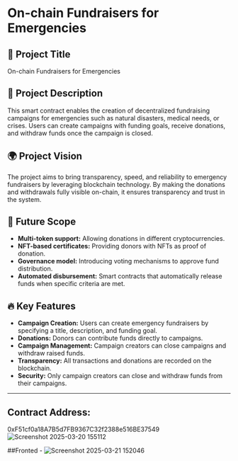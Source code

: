 # On-chain Fundraisers for Emergencies

## 📌 Project Title
On-chain Fundraisers for Emergencies

## 📄 Project Description
This smart contract enables the creation of decentralized fundraising campaigns for emergencies such as natural disasters, medical needs, or crises. Users can create campaigns with funding goals, receive donations, and withdraw funds once the campaign is closed.

## 🌍 Project Vision
The project aims to bring transparency, speed, and reliability to emergency fundraisers by leveraging blockchain technology. By making the donations and withdrawals fully visible on-chain, it ensures transparency and trust in the system.

## 🚀 Future Scope
- **Multi-token support:** Allowing donations in different cryptocurrencies.
- **NFT-based certificates:** Providing donors with NFTs as proof of donation.
- **Governance model:** Introducing voting mechanisms to approve fund distribution.
- **Automated disbursement:** Smart contracts that automatically release funds when specific criteria are met.

## 🔥 Key Features
- **Campaign Creation:** Users can create emergency fundraisers by specifying a title, description, and funding goal.
- **Donations:** Donors can contribute funds directly to campaigns.
- **Campaign Management:** Campaign creators can close campaigns and withdraw raised funds.
- **Transparency:** All transactions and donations are recorded on the blockchain.
- **Security:** Only campaign creators can close and withdraw funds from their campaigns.

---
## Contract Address:
0xF51cf0a18A7B5d7FB9367C32f2388e516BE37549 
![Screenshot 2025-03-20 155112](https://github.com/user-attachments/assets/47968c56-49a0-47ac-9015-07f37cc7204a)


##Fronted -
![Screenshot 2025-03-21 152046](https://github.com/user-attachments/assets/c9a30e30-6c7b-44c6-bbc8-2b2fe1cc7a61)
